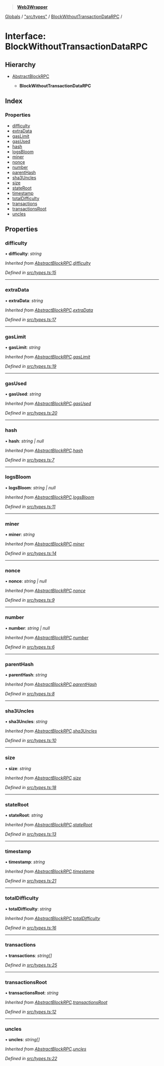 > **[Web3Wrapper](../README.md)**

[Globals](../globals.md) / ["src/types"](../modules/_src_types_.md) / [BlockWithoutTransactionDataRPC](_src_types_.blockwithouttransactiondatarpc.md) /

# Interface: BlockWithoutTransactionDataRPC

## Hierarchy

* [AbstractBlockRPC](_src_types_.abstractblockrpc.md)

  * **BlockWithoutTransactionDataRPC**

## Index

### Properties

* [difficulty](_src_types_.blockwithouttransactiondatarpc.md#difficulty)
* [extraData](_src_types_.blockwithouttransactiondatarpc.md#extradata)
* [gasLimit](_src_types_.blockwithouttransactiondatarpc.md#gaslimit)
* [gasUsed](_src_types_.blockwithouttransactiondatarpc.md#gasused)
* [hash](_src_types_.blockwithouttransactiondatarpc.md#hash)
* [logsBloom](_src_types_.blockwithouttransactiondatarpc.md#logsbloom)
* [miner](_src_types_.blockwithouttransactiondatarpc.md#miner)
* [nonce](_src_types_.blockwithouttransactiondatarpc.md#nonce)
* [number](_src_types_.blockwithouttransactiondatarpc.md#number)
* [parentHash](_src_types_.blockwithouttransactiondatarpc.md#parenthash)
* [sha3Uncles](_src_types_.blockwithouttransactiondatarpc.md#sha3uncles)
* [size](_src_types_.blockwithouttransactiondatarpc.md#size)
* [stateRoot](_src_types_.blockwithouttransactiondatarpc.md#stateroot)
* [timestamp](_src_types_.blockwithouttransactiondatarpc.md#timestamp)
* [totalDifficulty](_src_types_.blockwithouttransactiondatarpc.md#totaldifficulty)
* [transactions](_src_types_.blockwithouttransactiondatarpc.md#transactions)
* [transactionsRoot](_src_types_.blockwithouttransactiondatarpc.md#transactionsroot)
* [uncles](_src_types_.blockwithouttransactiondatarpc.md#uncles)

## Properties

###  difficulty

• **difficulty**: *string*

*Inherited from [AbstractBlockRPC](_src_types_.abstractblockrpc.md).[difficulty](_src_types_.abstractblockrpc.md#difficulty)*

*Defined in [src/types.ts:15](https://github.com/0xProject/0x-monorepo/blob/a9ccc3fad/packages/web3-wrapper/src/types.ts#L15)*

___

###  extraData

• **extraData**: *string*

*Inherited from [AbstractBlockRPC](_src_types_.abstractblockrpc.md).[extraData](_src_types_.abstractblockrpc.md#extradata)*

*Defined in [src/types.ts:17](https://github.com/0xProject/0x-monorepo/blob/a9ccc3fad/packages/web3-wrapper/src/types.ts#L17)*

___

###  gasLimit

• **gasLimit**: *string*

*Inherited from [AbstractBlockRPC](_src_types_.abstractblockrpc.md).[gasLimit](_src_types_.abstractblockrpc.md#gaslimit)*

*Defined in [src/types.ts:19](https://github.com/0xProject/0x-monorepo/blob/a9ccc3fad/packages/web3-wrapper/src/types.ts#L19)*

___

###  gasUsed

• **gasUsed**: *string*

*Inherited from [AbstractBlockRPC](_src_types_.abstractblockrpc.md).[gasUsed](_src_types_.abstractblockrpc.md#gasused)*

*Defined in [src/types.ts:20](https://github.com/0xProject/0x-monorepo/blob/a9ccc3fad/packages/web3-wrapper/src/types.ts#L20)*

___

###  hash

• **hash**: *string | null*

*Inherited from [AbstractBlockRPC](_src_types_.abstractblockrpc.md).[hash](_src_types_.abstractblockrpc.md#hash)*

*Defined in [src/types.ts:7](https://github.com/0xProject/0x-monorepo/blob/a9ccc3fad/packages/web3-wrapper/src/types.ts#L7)*

___

###  logsBloom

• **logsBloom**: *string | null*

*Inherited from [AbstractBlockRPC](_src_types_.abstractblockrpc.md).[logsBloom](_src_types_.abstractblockrpc.md#logsbloom)*

*Defined in [src/types.ts:11](https://github.com/0xProject/0x-monorepo/blob/a9ccc3fad/packages/web3-wrapper/src/types.ts#L11)*

___

###  miner

• **miner**: *string*

*Inherited from [AbstractBlockRPC](_src_types_.abstractblockrpc.md).[miner](_src_types_.abstractblockrpc.md#miner)*

*Defined in [src/types.ts:14](https://github.com/0xProject/0x-monorepo/blob/a9ccc3fad/packages/web3-wrapper/src/types.ts#L14)*

___

###  nonce

• **nonce**: *string | null*

*Inherited from [AbstractBlockRPC](_src_types_.abstractblockrpc.md).[nonce](_src_types_.abstractblockrpc.md#nonce)*

*Defined in [src/types.ts:9](https://github.com/0xProject/0x-monorepo/blob/a9ccc3fad/packages/web3-wrapper/src/types.ts#L9)*

___

###  number

• **number**: *string | null*

*Inherited from [AbstractBlockRPC](_src_types_.abstractblockrpc.md).[number](_src_types_.abstractblockrpc.md#number)*

*Defined in [src/types.ts:6](https://github.com/0xProject/0x-monorepo/blob/a9ccc3fad/packages/web3-wrapper/src/types.ts#L6)*

___

###  parentHash

• **parentHash**: *string*

*Inherited from [AbstractBlockRPC](_src_types_.abstractblockrpc.md).[parentHash](_src_types_.abstractblockrpc.md#parenthash)*

*Defined in [src/types.ts:8](https://github.com/0xProject/0x-monorepo/blob/a9ccc3fad/packages/web3-wrapper/src/types.ts#L8)*

___

###  sha3Uncles

• **sha3Uncles**: *string*

*Inherited from [AbstractBlockRPC](_src_types_.abstractblockrpc.md).[sha3Uncles](_src_types_.abstractblockrpc.md#sha3uncles)*

*Defined in [src/types.ts:10](https://github.com/0xProject/0x-monorepo/blob/a9ccc3fad/packages/web3-wrapper/src/types.ts#L10)*

___

###  size

• **size**: *string*

*Inherited from [AbstractBlockRPC](_src_types_.abstractblockrpc.md).[size](_src_types_.abstractblockrpc.md#size)*

*Defined in [src/types.ts:18](https://github.com/0xProject/0x-monorepo/blob/a9ccc3fad/packages/web3-wrapper/src/types.ts#L18)*

___

###  stateRoot

• **stateRoot**: *string*

*Inherited from [AbstractBlockRPC](_src_types_.abstractblockrpc.md).[stateRoot](_src_types_.abstractblockrpc.md#stateroot)*

*Defined in [src/types.ts:13](https://github.com/0xProject/0x-monorepo/blob/a9ccc3fad/packages/web3-wrapper/src/types.ts#L13)*

___

###  timestamp

• **timestamp**: *string*

*Inherited from [AbstractBlockRPC](_src_types_.abstractblockrpc.md).[timestamp](_src_types_.abstractblockrpc.md#timestamp)*

*Defined in [src/types.ts:21](https://github.com/0xProject/0x-monorepo/blob/a9ccc3fad/packages/web3-wrapper/src/types.ts#L21)*

___

###  totalDifficulty

• **totalDifficulty**: *string*

*Inherited from [AbstractBlockRPC](_src_types_.abstractblockrpc.md).[totalDifficulty](_src_types_.abstractblockrpc.md#totaldifficulty)*

*Defined in [src/types.ts:16](https://github.com/0xProject/0x-monorepo/blob/a9ccc3fad/packages/web3-wrapper/src/types.ts#L16)*

___

###  transactions

• **transactions**: *string[]*

*Defined in [src/types.ts:25](https://github.com/0xProject/0x-monorepo/blob/a9ccc3fad/packages/web3-wrapper/src/types.ts#L25)*

___

###  transactionsRoot

• **transactionsRoot**: *string*

*Inherited from [AbstractBlockRPC](_src_types_.abstractblockrpc.md).[transactionsRoot](_src_types_.abstractblockrpc.md#transactionsroot)*

*Defined in [src/types.ts:12](https://github.com/0xProject/0x-monorepo/blob/a9ccc3fad/packages/web3-wrapper/src/types.ts#L12)*

___

###  uncles

• **uncles**: *string[]*

*Inherited from [AbstractBlockRPC](_src_types_.abstractblockrpc.md).[uncles](_src_types_.abstractblockrpc.md#uncles)*

*Defined in [src/types.ts:22](https://github.com/0xProject/0x-monorepo/blob/a9ccc3fad/packages/web3-wrapper/src/types.ts#L22)*